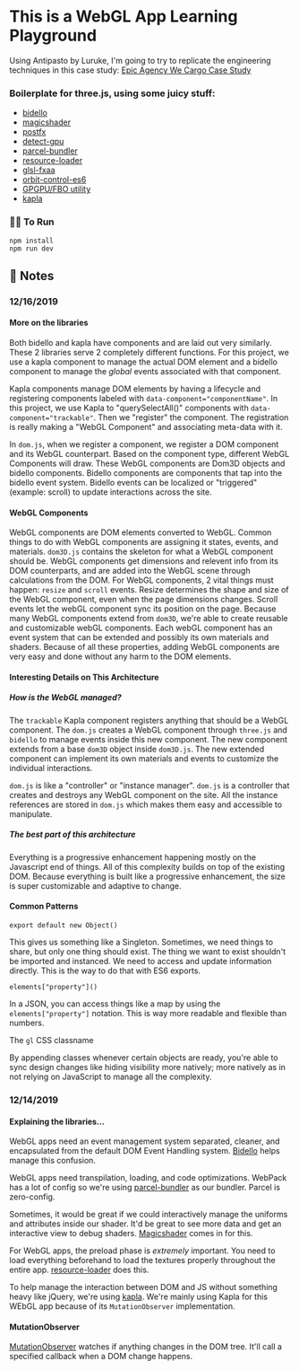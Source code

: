 # This is a WebGL App Learning Playground

Using Antipasto by Luruke, I'm going to try to replicate the engineering techniques in this case study:
[Epic Agency We Cargo Case Study](https://medium.com/epicagency/behind-the-scenes-of-we-cargo-3999f5f559c)

### Boilerplate for three.js, using some juicy stuff:

- [bidello](https://github.com/luruke/bidello)
- [magicshader](https://github.com/luruke/magicshader)
- [postfx](https://medium.com/@luruke/simple-postprocessing-in-three-js-91936ecadfb7)
- [detect-gpu](https://github.com/TimvanScherpenzeel/detect-gpu)
- [parcel-bundler](https://parceljs.org/)
- [resource-loader](https://github.com/englercj/resource-loader)
- [glsl-fxaa](https://github.com/mattdesl/glsl-fxaa)
- [orbit-control-es6](https://github.com/silviopaganini/orbit-controls-es6)
- [GPGPU/FBO utility](https://github.com/luruke/antipasto/blob/master/src/js/utils/fbo.js)
- [kapla](https://github.com/thierrymichel/kapla)


### 🏃‍♀️ To Run

```
npm install
npm run dev
```

## 📝 Notes

### 12/16/2019

#### More on the libraries

Both bidello and kapla have components and are laid out very similarly. These 2 libraries serve 2 completely different functions. For this project, we use a kapla component to manage the actual DOM element and a bidello component to manage the _global_ events associated with that component. 

Kapla components manage DOM elements by having a lifecycle and registering components labeled with `data-component="componentName"`. In this project, we use Kapla to "querySelectAll()" components with `data-component="trackable"`. Then we "register" the component. The registration is really making a "WebGL Component" and associating meta-data with it.

In `dom.js`, when we register a component, we register a DOM component and its WebGL counterpart. Based on the component type, different WebGL Components will draw. These WebGL components are Dom3D objects and bidello components. Bidello components are components that tap into the bidello event system. Bidello events can be localized or "triggered" (example: scroll) to update interactions across the site. 

#### WebGL Components

WebGL components are DOM elements converted to WebGL. Common things to do with WebGL components are assigning it states, events, and materials. `dom3D.js` contains the skeleton for what a WebGL component should be. WebGL components get dimensions and relevent info from its DOM counterparts, and are added into the WebGL scene through calculations from the DOM. For WebGL components, 2 vital things must happen: `resize` and `scroll` events.  Resize determines the shape and size of the WebGL component, even when the page dimensions changes. Scroll events let the webGL component sync its position on the page. Because many WebGL components extend from `dom3D`, we're able to create reusable and customizable webGL components. Each webGL component has an event system that can be extended and possibly its own materials and shaders. Because of all these properties, adding WebGL components are very easy and done without any harm to the DOM elements.


#### Interesting Details on This Architecture

##### How is the WebGL managed?

The `trackable` Kapla component registers anything that should be a WebGL component. The `dom.js` creates a WebGL component through `three.js` and `bidello` to manage events inside this new component. The new component extends from a base `dom3D` object inside `dom3D.js`. The new extended component can implement its own materials and events to customize the individual interactions.

`dom.js` is like a "controller" or "instance manager". `dom.js` is a controller that creates and destroys any WebGL component on the site. All the instance references are stored in `dom.js` which makes them easy and accessible to manipulate.

##### The best part of this architecture

Everything is a progressive enhancement happening mostly on the Javascript end of things. All of this complexity builds on top of the existing DOM. Because everything is built like a progressive enhancement, the size is super customizable and adaptive to change.

#### Common Patterns

`export default new Object()`

This gives us something like a Singleton. Sometimes, we need things to share, but only one thing should exist. The thing we want to exist shouldn't be imported and instanced. We need to access and update information directly. This is the way to do that with ES6 exports.

`elements["property"]()`

In a JSON, you can access things like a map by using the `elements["property"]` notation. This is way more readable and flexible than numbers.

The `gl` CSS classname

By appending classes whenever certain objects are ready, you're able to sync design changes like hiding visibility more natively; more natively as in not relying on JavaScript to manage all the complexity.

### 12/14/2019

#### Explaining the libraries...

WebGL apps need an event management system separated, cleaner, and encapsulated from the default DOM Event Handling system. [Bidello](https://github.com/luruke/bidello) helps manage this confusion.

WebGL apps need transpilation, loading, and code optimizations. WebPack has a lot of config so we're using [parcel-bundler](https://parceljs.org/) as our bundler. Parcel is zero-config.

Sometimes, it would be great if we could interactively manage the uniforms and attributes inside our shader. It'd be great to see more data and get an interactive view to debug shaders. [Magicshader](https://github.com/luruke/magicshader) comes in for this.

For WebGL apps, the preload phase is _extremely_ important. You need to load everything beforehand to load the textures properly throughout the entire app. [resource-loader](https://github.com/englercj/resource-loader) does this.

To help manage the interaction between DOM and JS without something heavy like jQuery, we're using [kapla](https://github.com/thierrymichel/kapla). We're mainly using Kapla for this WEbGL app because of its `MutationObserver` implementation.

#### MutationObserver

[MutationObserver](https://developer.mozilla.org/en-US/docs/Web/API/MutationObserver) watches if anything changes in the DOM tree. It'll call a specified callback when a DOM change happens.

